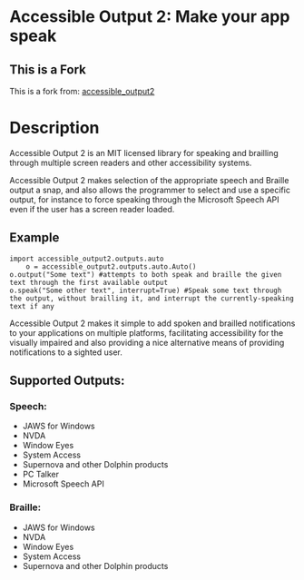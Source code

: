 # Accessible Output 2: Make your app speak
## This is a Fork

This is a fork from:
[accessible_output2](https://bitbucket.org/qsoft/accessible_output2)

# Description

Accessible Output 2 is an MIT licensed library for speaking and brailling through multiple screen readers and other accessibility systems.

Accessible Output 2 makes selection of the appropriate speech and Braille output a snap, and also allows the programmer to select and use a specific output, for instance to force speaking through the Microsoft Speech API even if the user has a screen reader loaded.

## Example

	import accessible_output2.outputs.auto
	    o = accessible_output2.outputs.auto.Auto()
	o.output("Some text") #attempts to both speak and braille the given text through the first available output
	o.speak("Some other text", interrupt=True) #Speak some text through the output, without brailling it, and interrupt the currently-speaking text if any


Accessible Output 2 makes it simple to add spoken and brailled notifications to your applications on multiple platforms, facilitating accessibility for the visually impaired and also providing a nice alternative means of providing notifications to a sighted user.

## Supported Outputs:
### Speech:

- JAWS for Windows
- NVDA
- Window Eyes
- System Access
- Supernova and other Dolphin products
- PC Talker
- Microsoft Speech API


### Braille:

- JAWS for Windows
- NVDA
- Window Eyes
- System Access
- Supernova and other Dolphin products
